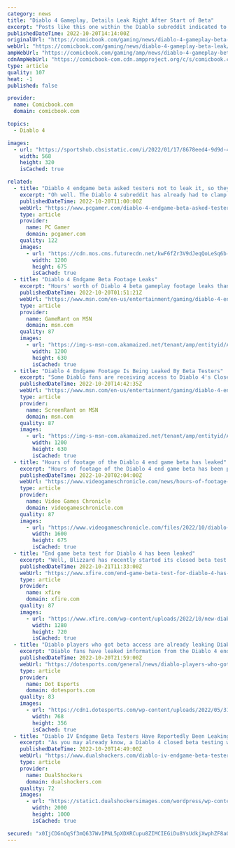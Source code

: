 ```yaml
---
category: news
title: "Diablo 4 Gameplay, Details Leak Right After Start of Beta"
excerpt: "Posts like this one within the Diablo subreddit indicated to others who might not've been in the know that the beta was indeed live. Some have questioned whether or not PSAs like this one are against ..."
publishedDateTime: 2022-10-20T14:14:00Z
originalUrl: "https://comicbook.com/gaming/news/diablo-4-gameplay-beta-leak/"
webUrl: "https://comicbook.com/gaming/news/diablo-4-gameplay-beta-leak/"
ampWebUrl: "https://comicbook.com/gaming/amp/news/diablo-4-gameplay-beta-leak/"
cdnAmpWebUrl: "https://comicbook-com.cdn.ampproject.org/c/s/comicbook.com/gaming/amp/news/diablo-4-gameplay-beta-leak/"
type: article
quality: 107
heat: -1
published: false

provider:
  name: Comicbook.com
  domain: comicbook.com

topics:
  - Diablo 4

images:
  - url: "https://sportshub.cbsistatic.com/i/2022/01/17/8678eed4-9d9d-4a1c-a8d6-e2eb8a575660/playstation-nintendo-xbox-steam-logos.jpg?width=568&height=320"
    width: 568
    height: 320
    isCached: true

related:
  - title: "Diablo 4 endgame beta asked testers not to leak it, so they leaked it immediately"
    excerpt: "Oh well. The Diablo 4 subreddit has already had to clamp down (opens in new tab) on posts from excited beta participants violating their NDAs, but the cat's out of the bag. The internet is already ..."
    publishedDateTime: 2022-10-20T11:00:00Z
    webUrl: "https://www.pcgamer.com/diablo-4-endgame-beta-asked-testers-not-to-leak-it-so-they-leaked-it-immediately/"
    type: article
    provider:
      name: PC Gamer
      domain: pcgamer.com
    quality: 122
    images:
      - url: "https://cdn.mos.cms.futurecdn.net/kwF6fZr3V9dJeqQoLeSq6b-1200-80.jpg"
        width: 1200
        height: 675
        isCached: true
  - title: "Diablo 4 Endgame Beta Footage Leaks"
    excerpt: "Hours' worth of Diablo 4 beta gameplay footage leaks thanks to the ongoing closed beta, highlighting the game's endgame gameplay loop."
    publishedDateTime: 2022-10-20T01:51:21Z
    webUrl: "https://www.msn.com/en-us/entertainment/gaming/diablo-4-endgame-beta-footage-leaks/ar-AA13aXAn"
    type: article
    provider:
      name: GameRant on MSN
      domain: msn.com
    quality: 87
    images:
      - url: "https://img-s-msn-com.akamaized.net/tenant/amp/entityid/AA13b4kT.img?h=630&w=1200&m=6&q=60&o=t&l=f&f=jpg"
        width: 1200
        height: 630
        isCached: true
  - title: "Diablo 4 Endgame Footage Is Being Leaked By Beta Testers"
    excerpt: "Some Diablo fans are receiving access to Diablo 4's Closed Beta Test, but not all of them have been able to keep it or its gameplay secret."
    publishedDateTime: 2022-10-20T14:42:35Z
    webUrl: "https://www.msn.com/en-us/entertainment/gaming/diablo-4-endgame-footage-is-being-leaked-by-beta-testers/ar-AA13cumy"
    type: article
    provider:
      name: ScreenRant on MSN
      domain: msn.com
    quality: 87
    images:
      - url: "https://img-s-msn-com.akamaized.net/tenant/amp/entityid/AA13cAuV.img?h=630&w=1200&m=6&q=60&o=t&l=f&f=jpg"
        width: 1200
        height: 630
        isCached: true
  - title: "Hours of footage of the Diablo 4 end game beta has leaked"
    excerpt: "Hours of footage of the Diablo 4 end game beta has been published online following the launch of the closed test. The game’s latest testing phase in supposed to be confidential, meaning players aren’t ..."
    publishedDateTime: 2022-10-20T02:04:00Z
    webUrl: "https://www.videogameschronicle.com/news/hours-of-footage-of-the-diablo-4-end-game-beta-has-leaked/"
    type: article
    provider:
      name: Video Games Chronicle
      domain: videogameschronicle.com
    quality: 87
    images:
      - url: "https://www.videogameschronicle.com/files/2022/10/diablo-4-necromancer.jpg"
        width: 1600
        height: 675
        isCached: true
  - title: "End game beta test for Diablo 4 has been leaked"
    excerpt: "Well, Blizzard has recently started its closed beta test for the game and players have reportedly been receiving invites to it. Players invited into the beta test will have to sign a Non-Disclosure ..."
    publishedDateTime: 2022-10-21T11:33:00Z
    webUrl: "https://www.xfire.com/end-game-beta-test-for-diablo-4-has-been-leaked/"
    type: article
    provider:
      name: xfire
      domain: xfire.com
    quality: 87
    images:
      - url: "https://www.xfire.com/wp-content/uploads/2022/10/new-diablo-leak.png"
        width: 1280
        height: 720
        isCached: true
  - title: "Diablo players who got beta access are already leaking Diablo 4 endgame details"
    excerpt: "Diablo fans have leaked information from the Diablo 4 end-game beta. Blizzard sent out beta invites to players who have recently “spent significant amounts of time” playing the end-game experiences of ..."
    publishedDateTime: 2022-10-20T21:59:00Z
    webUrl: "https://dotesports.com/general/news/diablo-players-who-got-beta-access-are-already-leaking-diablo-4-endgame-details"
    type: article
    provider:
      name: Dot Esports
      domain: dotesports.com
    quality: 83
    images:
      - url: "https://cdn1.dotesports.com/wp-content/uploads/2022/05/31100852/diablo-gear-key-art-768x356.png"
        width: 768
        height: 356
        isCached: true
  - title: "Diablo IV Endgame Beta Testers Have Reportedly Been Leaking Footage"
    excerpt: "As you may already know, a Diablo 4 closed beta testing was scheduled for this year, which has gone live a few days earlier apparently, as some invited players have shared their invitation email from ..."
    publishedDateTime: 2022-10-20T14:49:00Z
    webUrl: "https://www.dualshockers.com/diablo-iv-endgame-beta-testers-leaking-footage/"
    type: article
    provider:
      name: DualShockers
      domain: dualshockers.com
    quality: 72
    images:
      - url: "https://static1.dualshockersimages.com/wordpress/wp-content/uploads/2022/10/Diablo-4.jpg"
        width: 2000
        height: 1000
        isCached: true

secured: "x0IjCDGnOqSf3mQ637WvIPNL5pXDXRCupu8ZIMCIEGiDu8YsUdkjXwphZF8aQ4SEtOA4ufYR/tdpyIZ00O018UgA9chn5yLfH43bd4Bx/6gi553uO+lo8bteTHmG49GhVhP/rImrjVJtwc234FBfSvmlbXlYYpuPpaLCZ7z6UJCD7+tzG+HzhpzBx/pc+inzUDDxTrxyBE6iVraSKFSQSwEVBglFs0Ojk/fRAkJHxO2kk6ArbLp7OE4Y9EzyjxDJtOKwKrmNdfm51ujfKB9T52Z6Pvygh0bsGf4QocrPq4IwttvtYJf4W4n/1HN4Q23+SLvIxB2dNyTuIVLAK0MisWMtHO7bElsCtJ+rRS9IvLo=;24dTfRy4eP1xCW4a2NFzUA=="
---
```


